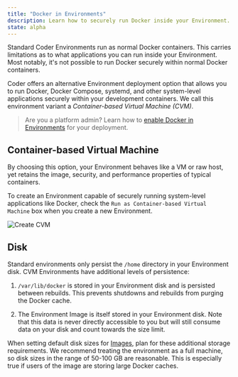 ```yaml
---
title: "Docker in Environments"
description: Learn how to securely run Docker inside your Environment.
state: alpha
---
```


Standard Coder Environments run as normal Docker containers. This carries
limitations as to what applications you can run inside your Environment.
Most notably, it's not possible to run Docker securely within normal Docker
containers.

Coder offers an alternative Environment deployment option that allows you to
run Docker, Docker Compose, systemd, and other system-level applications
securely within your development containers. We call this environment variant
a _Container-based Virtual Machine (CVM)_.

> Are you a platform admin? Learn how to
> [enable Docker in Environments](../admin/environment-management/cvms.md)
> for your deployment.

## Container-based Virtual Machine

By choosing this option,
your Environment behaves like a VM or raw host, yet retains the image, security,
and performance properties of typical containers.

To create an Environment capable of securely running system-level applications
like Docker, check the `Run as Container-based Virtual Machine` box when you
create a new Environment.

![Create CVM](../assets/cvm-create.png)

## Disk

Standard environments only persist the `/home` directory in your Environment
disk. CVM Environments have additional levels of persistence:

1. `/var/lib/docker` is stored in your Environment disk and is persisted
   between rebuilds.
   This prevents shutdowns and rebuilds from purging the Docker cache.

2. The Environment Image is itself stored in your Environment disk.
   Note that this data is never directly accessible to you but will still consume
   data on your disk and count towards the size limit.

When setting default disk sizes for [Images](../images/index.md), plan for these
additional storage requirements. We recommend treating the environment as a full
machine, so disk sizes in the range of 50-100 GB are reasonable.
This is especially true if users of the image are storing large Docker caches.
